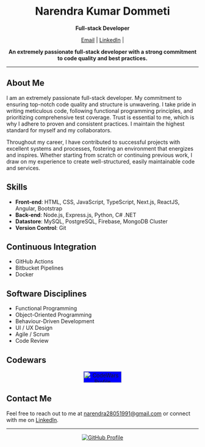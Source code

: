 <h1 align="center">Narendra Kumar Dommeti</h1>

<p align="center">
  <b>Full-stack Developer</b>
</p>

<p align="center">
  <a href="mailto:narendra28051991@gmail.com">Email</a> |
  <a href="https://www.linkedin.com/in/narendra28051991/">LinkedIn</a> |
</p>

<p align="center">
  <b>An extremely passionate full-stack developer with a strong commitment to code quality and best practices.</b>
</p>

---

## About Me

I am an extremely passionate full-stack developer. My commitment to ensuring top-notch code quality and structure is unwavering. I take pride in writing meticulous code, following functional programming principles, and prioritizing comprehensive test coverage. Trust is essential to me, which is why I adhere to proven and consistent practices. I maintain the highest standard for myself and my collaborators.

Throughout my career, I have contributed to successful projects with excellent systems and processes, fostering an environment that energizes and inspires. Whether starting from scratch or continuing previous work, I draw on my experience to create well-structured, easily maintainable code and services.

## Skills

- **Front-end**: HTML, CSS, JavaScript, TypeScript, Next.js, ReactJS, Angular, Bootstrap
- **Back-end**: Node.js, Express.js, Python, C# .NET
- **Datastore**: MySQL, PostgreSQL, Firebase, MongoDB Cluster
- **Version Control**: Git

## Continuous Integration

- GitHub Actions
- Bitbucket Pipelines
- Docker

## Software Disciplines

- Functional Programming
- Object-Oriented Programming
- Behaviour-Driven Development
- UI / UX Design
- Agile / Scrum
- Code Review

## Codewars

<p align="center">
  <a href="https://www.codewars.com/users/narendra28051991">
    <img src="https://www.codewars.com/users/narendra28051991/badges/micro" alt="CodeWars Profile" style="background-color: blue; width: 100px; height: 30px;">
  </a>
</p>

## Contact Me

Feel free to reach out to me at [narendra28051991@gmail.com](mailto:narendra28051991@gmail.com) or connect with me on [LinkedIn](https://www.linkedin.com/in/narendra28051991/).

---

<p align="center">
  <a href="https://github.com/narendra28051991">
    <img src="https://img.shields.io/badge/GitHub-narendra28051991-blue?style=for-the-badge&logo=github" alt="GitHub Profile">
  </a>
</p>
